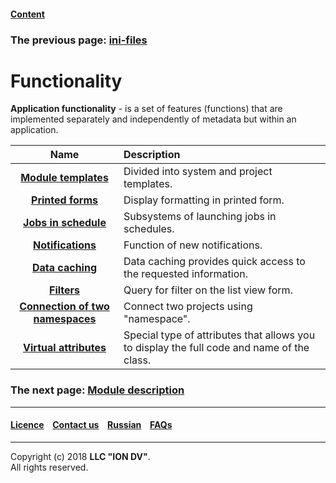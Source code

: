 #### [Content](/docs/en/index.md)

### The previous page: [ini-files](/docs/en/2_system_description/platform_configuration/ini_files.md)

# Functionality

**Application functionality** - is a set of features (functions) that are implemented separately and independently of metadata but within an application.

| Name | Description |
|:---------:|:---------|
|[**Module templates**](/docs/en/2_system_description/functionality/module_templates.md) | Divided into system and project templates. |
|[**Printed forms**](/docs/en/2_system_description/functionality/printed_forms.md) |Display formatting in printed form.  |
|[**Jobs in schedule**](/docs/en/2_system_description/functionality/schedule.md) | Subsystems of launching jobs in schedules.   |
|[**Notifications**](/docs/en/2_system_description/functionality/notifications.md) |Function of new notifications.  |
|[**Data caching**](/docs/en/2_system_description/functionality/cached.md) |Data caching provides quick access to the requested information. |
|[**Filters**](/docs/en/2_system_description/functionality/filter.md) |Query for filter on the list view form. |
|[**Connection of two namespaces**](/docs/en/2_system_description/functionality/namespace.md)| Connect two projects using "namespace".  |
|[**Virtual attributes**](/docs/en/2_system_description/functionality/virtual_attr.md) |Special type of attributes that allows you to display the full code and name of the class.|

### The next page: [Module description](/docs/en/3_modules_description/modules.md)

--------------------------------------------------------------------------  


 #### [Licence](/LICENCE.md) &ensp;  [Contact us](https://iondv.com) &ensp;  [Russian](/docs/ru/2_system_description/functionality/functionality.md)   &ensp; [FAQs](/faqs.md)          



--------------------------------------------------------------------------  

Copyright (c) 2018 **LLC "ION DV"**.  
All rights reserved. 
